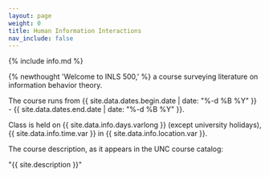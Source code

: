 ```yaml
---
layout: page
weight: 0
title: Human Information Interactions
nav_include: false
---
```


{% include info.md %}

{% newthought 'Welcome to INLS 500,' %} a course surveying literature on information behavior theory.

The course runs from {{ site.data.dates.begin.date | date: "%-d %B %Y" }} - {{ site.data.dates.end.date | date: "%-d %B %Y" }}. 

Class is held on {{ site.data.info.days.varlong }} (except university holidays), {{ site.data.info.time.var }} in {{ site.data.info.location.var }}.

The course description, as it appears in the UNC course catalog:

"{{ site.description }}"